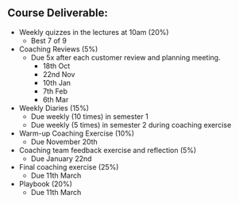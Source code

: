 ## Course Deliverable:
- Weekly quizzes in the lectures at 10am (20%)
	- Best 7 of 9
- Coaching Reviews (5%)
	- Due 5x after each customer review and planning meeting.
		- 18th Oct
		- 22nd Nov
		- 10th Jan
		- 7th Feb
		- 6th Mar
- Weekly Diaries (15%)
	- Due weekly (10 times) in semester 1
	- Due weekly (5 times) in semester 2 during coaching exercise
- Warm-up Coaching Exercise (10%)
	- Due November 20th
- Coaching team feedback exercise and reflection (5%)
	- Due January 22nd
- Final coaching exercise (25%)
	- Due 11th March
- Playbook (20%)
	- Due 11th March